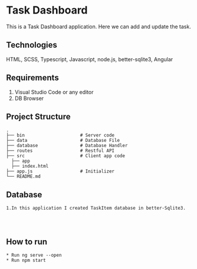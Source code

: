 # Task Dashboard


This is a Task Dashboard application. Here we can add and update the task.

## Technologies
HTML, SCSS, Typescript, Javascript, node.js, better-sqlite3, Angular

## Requirements
1. Visual Studio Code or any editor
2. DB Browser

## Project Structure

```
.
├── bin                     # Server code
├── data                    # Database File
├── database                # Database Handler
├── routes                  # Restful API
├── src                     # Client app code
  ├── app 
  ├── index.html 
├── app.js                  # Initializer
└── README.md

```

## Database 
```
1.In this application I created TaskItem database in better-Sqlite3.


 
```

## How to run
```
* Run ng serve --open
* Run npm start

```
